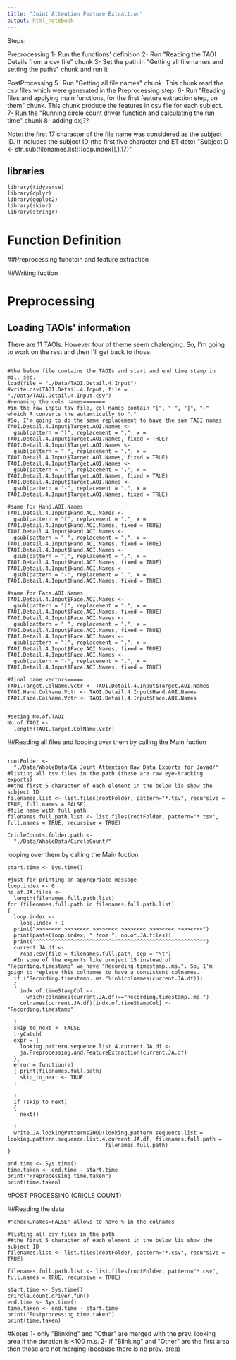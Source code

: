 ```yaml
---
title: "Joint Attention Feature Extraction"
output: html_notebook
---
```

Steps:

Preprocessing
1- Run the functions' definition
2- Run "Reading the TAOI Details from a csv file" chunk
3- Set the path in "Getting all file names and setting the paths" chunk and run it 

PostProcessing
5- Run "Getting all file names" chunk. This chunk read the csv files which were generated in the Preprocessing step. 
6- Run "Reading files and applying main functions, for the first feature extraction step, on them" chunk. This chunk produce the features in csv file for each subject.
7- Run the "Running circle count driver function and calculating the run time" chunk
8- adding dxj??


Note: 
the first 17 character of the file name was considered as the subject ID. It includes the subject ID (the first five character and ET date)
"SubjectID <- 
    str_sub(filenames.list[[loop.index]],1,17)"
## libraries
```{r libs}
library(tidyverse)
library(dplyr)
library(ggplot2)
library(skimr)
library(stringr)

```


# Function Definition


##Preprocessing functoin and feature extraction


##Writing fuction


















# Preprocessing

## Loading TAOIs' information


There are 11 TAOIs. However four of theme seem chalenging. 
So, I'm going to work on the rest and then I'll get back to those. 

```{r Reading the TAOI Details from a csv file }

#the below file contains the TAOIs and start and end time stamp in mil. sec. 
load(file = "./Data/TAOI.Detail.4.Input")
#write.csv(TAOI.Detail.4.Input, file = "./Data/TAOI.Detail.4.Input.csv")
#renaming the cols names=======
#in the raw inptu tsv file, col names contain "[", " ", "]", "-" whoich R converts the autamtically to "."
#So, I'm going to do the same replacement to have the sam TAOI names
TAOI.Detail.4.Input$Target.AOI.Names <- 
  gsub(pattern = "[", replacement = ".", x = TAOI.Detail.4.Input$Target.AOI.Names, fixed = TRUE)
TAOI.Detail.4.Input$Target.AOI.Names <- 
  gsub(pattern = " ", replacement = ".", x = TAOI.Detail.4.Input$Target.AOI.Names, fixed = TRUE)
TAOI.Detail.4.Input$Target.AOI.Names <- 
  gsub(pattern = "]", replacement = ".", x = TAOI.Detail.4.Input$Target.AOI.Names, fixed = TRUE)
TAOI.Detail.4.Input$Target.AOI.Names <- 
  gsub(pattern = "-", replacement = ".", x = TAOI.Detail.4.Input$Target.AOI.Names, fixed = TRUE)

#same for Hand.AOI.Names
TAOI.Detail.4.Input$Hand.AOI.Names <- 
  gsub(pattern = "[", replacement = ".", x = TAOI.Detail.4.Input$Hand.AOI.Names, fixed = TRUE)
TAOI.Detail.4.Input$Hand.AOI.Names <- 
  gsub(pattern = " ", replacement = ".", x = TAOI.Detail.4.Input$Hand.AOI.Names, fixed = TRUE)
TAOI.Detail.4.Input$Hand.AOI.Names <- 
  gsub(pattern = "]", replacement = ".", x = TAOI.Detail.4.Input$Hand.AOI.Names, fixed = TRUE)
TAOI.Detail.4.Input$Hand.AOI.Names <- 
  gsub(pattern = "-", replacement = ".", x = TAOI.Detail.4.Input$Hand.AOI.Names, fixed = TRUE)

#same for Face.AOI.Names
TAOI.Detail.4.Input$Face.AOI.Names <- 
  gsub(pattern = "[", replacement = ".", x = TAOI.Detail.4.Input$Face.AOI.Names, fixed = TRUE)
TAOI.Detail.4.Input$Face.AOI.Names <- 
  gsub(pattern = " ", replacement = ".", x = TAOI.Detail.4.Input$Face.AOI.Names, fixed = TRUE)
TAOI.Detail.4.Input$Face.AOI.Names <- 
  gsub(pattern = "]", replacement = ".", x = TAOI.Detail.4.Input$Face.AOI.Names, fixed = TRUE)
TAOI.Detail.4.Input$Face.AOI.Names <- 
  gsub(pattern = "-", replacement = ".", x = TAOI.Detail.4.Input$Face.AOI.Names, fixed = TRUE)

#final name vectors=====
TAOI.Target.ColName.Vctr <- TAOI.Detail.4.Input$Target.AOI.Names
TAOI.Hand.ColName.Vctr <- TAOI.Detail.4.Input$Hand.AOI.Names
TAOI.Face.ColName.Vctr <- TAOI.Detail.4.Input$Face.AOI.Names


#seting No.of.TAOI
No.of.TAOI <- 
  length(TAOI.Target.ColName.Vctr)
```

##Reading all files and looping over them by calling the Main fuction

```{r Getting all file names and setting the paths}

rootFolder <- 
  "./Data/WholeData/BA Joint Attention Raw Data Exports for Javad/"
#listing all tsv files in the path (these are raw eye-tracking exports)
##the first 5 character of each element in the below lis show the subject ID
filenames.list <- list.files(rootFolder, pattern="*.tsv", recursive = TRUE, full.names = FALSE)
#file name with full path
filenames.full.path.list <- list.files(rootFolder, pattern="*.tsv", full.names = TRUE, recursive = TRUE)

CricleCounts.folder.path <- 
  "./Data/WholeData/CircleCount/"

```


looping over them by calling the Main fuction
```{r Reading files and applying main functions, warning=FALSE}
start.time <- Sys.time()

#just for printing an appropriate message
loop.index <- 0
no.of.JA.files <-
  length(filenames.full.path.list)
for (filenames.full.path in filenames.full.path.list) 
{
  loop.index <- 
    loop.index + 1
  print(">>>><<<< >>>><<<< >>>><<<< >>>><<<< >>>><<<< >>>><<<<")
  print(paste(loop.index, " from ", no.of.JA.files))
  print("^^^^^^^^^^^^^^^^^^^^^^^^^^^^^^^^^^^^^^^^^^^^^^^^^^^^^")
  current.JA.df <- 
    read.csv(file = filenames.full.path, sep = "\t")
  #In some of the exports like project 15 instead of "Recording.timestamp" we have "Recording.timestamp..ms.". So, I'm goign to replace this colnames to have a consistent colnames. 
  if ("Recording.timestamp..ms."%in%(colnames(current.JA.df))) 
  {
    indx.of.timeStampCol <- 
      which(colnames(current.JA.df)=="Recording.timestamp..ms.")
    colnames(current.JA.df)[indx.of.timeStampCol] <- "Recording.timestamp"
      
  }
  skip_to_next <- FALSE
  tryCatch(
  expr = {
    looking.pattern.sequence.list.4.current.JA.df <- 
    ja.Preprocessing.and.FeatureExtraction(current.JA.df)
  }, 
  error = function(e)
  { print(filenames.full.path)
    skip_to_next <- TRUE
  }
  
  )
  if (skip_to_next) 
  {
    next()
    
  }
  write.JA.lookingPatterns2HDD(looking.pattern.sequence.list = looking.pattern.sequence.list.4.current.JA.df, filenames.full.path = 
                               filenames.full.path)
}

end.time <- Sys.time()
time.taken <- end.time - start.time
print("Preprocessing time.taken")
print(time.taken)
```


#POST PROCESSING (CRICLE COUNT) 

##Reading the data

```{r Getting all file names.}
#"check.names=FALSE" allows to have % in the colnames

#listing all csv files in the path
##the first 5 character of each element in the below lis show the subject ID
filenames.list <- list.files(rootFolder, pattern="*.csv", recursive = TRUE)

filenames.full.path.list <- list.files(rootFolder, pattern="*.csv", full.names = TRUE, recursive = TRUE)
```

```{r Running circle count driver function and calculating the run time}
start.time <- Sys.time()
crircle.count.driver.fun()
end.time <- Sys.time()
time.taken <- end.time - start.time
print("Postprocessing time.taken")
print(time.taken)

```
 



#Notes
1- only "Blinking" and "Other" are merged with the prev. looking area if the duration is <100 m.s.
2- if "Blinking" and "Other" are the first area then those are not merging (because there is no prev. area)



